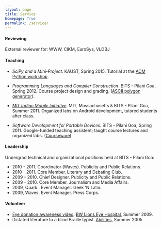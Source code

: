 ```yaml
---
layout: page
title: Service 
homepage: True
permalink: /service/
---
```


#### Reviewing

External reviewer for: WWW, CIKM, EuroSys, VLDBJ

#### Teaching

   * *SciPy and a Mini-Project*. KAUST, Spring 2015. Tutorial at the [ACM Python workshop](http://mar-one.github.io/ACM-Python-Tutorials-KAUST-2015/).

   * *Programming Languages and Compiler Construction*. BITS - Pilani Goa, Spring 2012. Course project design and grading. ([ASCII polygon generator](https://github.com/racheesingh/Regular-Polygon-Generator)).

   * *[MIT Indian Mobile Initiative](http://globalchallenge.mit.edu/teams/view/148)*. MIT, Massachusetts & BITS - Pilani Goa, Summer 2011. Organized labs on Android development, tutored students after class.

   * *Software Development for Portable Devices*. BITS - Pilani Goa, Spring 2011. Google-funded teaching assistent; taught course lectures and organized labs. ([Courseware](http://bit.ly/emaadcourseware))

#### Leadership 

Undergrad technical and organizational positions held at BITS - Pilani Goa:

   * 2010 - 2011. Coordinator (Waves). Publicity and Public Relations.
   * 2010 - 2011. Core Member. Literary and Debating Club.
   * 2009 - 2010. Chief Designer. Publicity and Public Relations.
   * 2009 - 2010. Core Member. Journalism and Media Affairs.
   * 2009, Quark . Event Manager. Geek 'N Latin.
   * 2009, Waves. Event Manager. Press Corps.

#### Volunteer

   * [Eye donation awareness video](http://www.youtube.com/watch?v=4GYvi0BYvks). [BW Lions Eye Hospital](http://www.bwlionseye.org/), Summer 2009.
   * Dictated literature to a blind Braille typist. [Abilities](http://www.ashanet.org/projects/project-view.php?p=5]), Summer 2005.
